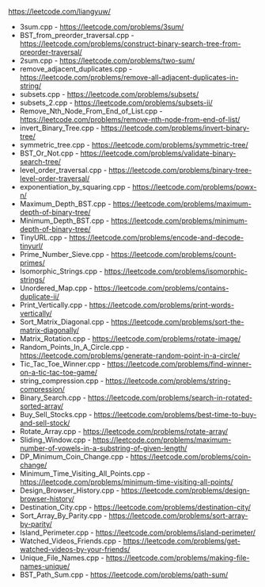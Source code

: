 
https://leetcode.com/liangyuw/

- 3sum.cpp - https://leetcode.com/problems/3sum/
- BST_from_preorder_traversal.cpp - https://leetcode.com/problems/construct-binary-search-tree-from-preorder-traversal/
- 2sum.cpp - https://leetcode.com/problems/two-sum/
- remove_adjacent_duplicates.cpp - https://leetcode.com/problems/remove-all-adjacent-duplicates-in-string/
- subsets.cpp - https://leetcode.com/problems/subsets/
- subsets_2.cpp - https://leetcode.com/problems/subsets-ii/
- Remove_Nth_Node_From_End_of_List.cpp - https://leetcode.com/problems/remove-nth-node-from-end-of-list/
- invert_Binary_Tree.cpp -  https://leetcode.com/problems/invert-binary-tree/
- symmetric_tree.cpp - https://leetcode.com/problems/symmetric-tree/
- BST_Or_Not.cpp - https://leetcode.com/problems/validate-binary-search-tree/
- level_order_traversal.cpp - https://leetcode.com/problems/binary-tree-level-order-traversal/
- exponentiation_by_squaring.cpp - https://leetcode.com/problems/powx-n/
- Maximum_Depth_BST.cpp - https://leetcode.com/problems/maximum-depth-of-binary-tree/
- Minimum_Depth_BST.cpp - https://leetcode.com/problems/minimum-depth-of-binary-tree/
- TinyURL.cpp - https://leetcode.com/problems/encode-and-decode-tinyurl/
- Prime_Number_Sieve.cpp - https://leetcode.com/problems/count-primes/
- Isomorphic_Strings.cpp - https://leetcode.com/problems/isomorphic-strings/
- Unordered_Map.cpp - https://leetcode.com/problems/contains-duplicate-ii/
- Print_Vertically.cpp - https://leetcode.com/problems/print-words-vertically/
- Sort_Matrix_Diagonal.cpp - https://leetcode.com/problems/sort-the-matrix-diagonally/
- Matrix_Rotation.cpp - https://leetcode.com/problems/rotate-image/
- Random_Points_In_A_Circle.cpp - https://leetcode.com/problems/generate-random-point-in-a-circle/
- Tic_Tac_Toe_Winner.cpp - https://leetcode.com/problems/find-winner-on-a-tic-tac-toe-game/
- string_compression.cpp - https://leetcode.com/problems/string-compression/
- Binary_Search.cpp - https://leetcode.com/problems/search-in-rotated-sorted-array/
- Buy_Sell_Stocks.cpp - https://leetcode.com/problems/best-time-to-buy-and-sell-stock/
- Rotate_Array.cpp - https://leetcode.com/problems/rotate-array/
- Sliding_Window.cpp - https://leetcode.com/problems/maximum-number-of-vowels-in-a-substring-of-given-length/
- DP_Minimum_Coin_Change.cpp - https://leetcode.com/problems/coin-change/
- Minimum_Time_Visiting_All_Points.cpp - https://leetcode.com/problems/minimum-time-visiting-all-points/
- Design_Browser_History.cpp - https://leetcode.com/problems/design-browser-history/
- Destination_City.cpp - https://leetcode.com/problems/destination-city/
- Sort_Array_By_Parity.cpp - https://leetcode.com/problems/sort-array-by-parity/
- Island_Perimeter.cpp - https://leetcode.com/problems/island-perimeter/
- Watched_Videos_Friends.cpp - https://leetcode.com/problems/get-watched-videos-by-your-friends/
- Unique_File_Names.cpp - https://leetcode.com/problems/making-file-names-unique/
- BST_Path_Sum.cpp - https://leetcode.com/problems/path-sum/
